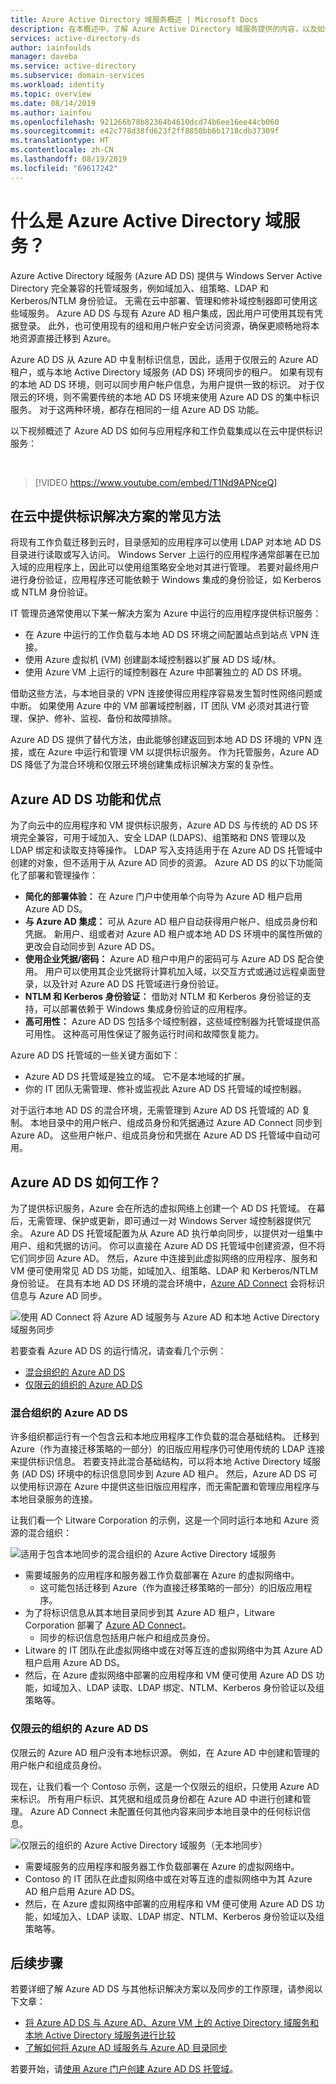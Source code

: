 ```yaml
---
title: Azure Active Directory 域服务概述 | Microsoft Docs
description: 在本概述中，了解 Azure Active Directory 域服务提供的内容，以及如何在组织中用其向云中的应用程序和服务提供标识服务。
services: active-directory-ds
author: iainfoulds
manager: daveba
ms.service: active-directory
ms.subservice: domain-services
ms.workload: identity
ms.topic: overview
ms.date: 08/14/2019
ms.author: iainfou
ms.openlocfilehash: 921266b78b82364b4610dcd74b6ee16ee44cb060
ms.sourcegitcommit: e42c778d38fd623f2ff8850bb6b1718cdb37309f
ms.translationtype: HT
ms.contentlocale: zh-CN
ms.lasthandoff: 08/19/2019
ms.locfileid: "69617242"
---
```

# <a name="what-is-azure-active-directory-domain-services"></a>什么是 Azure Active Directory 域服务？

Azure Active Directory 域服务 (Azure AD DS) 提供与 Windows Server Active Directory 完全兼容的托管域服务，例如域加入、组策略、LDAP 和 Kerberos/NTLM 身份验证。 无需在云中部署、管理和修补域控制器即可使用这些域服务。 Azure AD DS 与现有 Azure AD 租户集成，因此用户可使用其现有凭据登录。 此外，也可使用现有的组和用户帐户安全访问资源，确保更顺畅地将本地资源直接迁移到 Azure。

Azure AD DS 从 Azure AD 中复制标识信息，因此，适用于仅限云的 Azure AD 租户，或与本地 Active Directory 域服务 (AD DS) 环境同步的租户。 如果有现有的本地 AD DS 环境，则可以同步用户帐户信息，为用户提供一致的标识。 对于仅限云的环境，则不需要传统的本地 AD DS 环境来使用 Azure AD DS 的集中标识服务。 对于这两种环境，都存在相同的一组 Azure AD DS 功能。

以下视频概述了 Azure AD DS 如何与应用程序和工作负载集成以在云中提供标识服务：

<br />

>[!VIDEO https://www.youtube.com/embed/T1Nd9APNceQ]

## <a name="common-ways-to-provide-identity-solutions-in-the-cloud"></a>在云中提供标识解决方案的常见方法

将现有工作负载迁移到云时，目录感知的应用程序可以使用 LDAP 对本地 AD DS 目录进行读取或写入访问。 Windows Server 上运行的应用程序通常部署在已加入域的应用程序上，因此可以使用组策略安全地对其进行管理。 若要对最终用户进行身份验证，应用程序还可能依赖于 Windows 集成的身份验证，如 Kerberos 或 NTLM 身份验证。

IT 管理员通常使用以下某一解决方案为 Azure 中运行的应用程序提供标识服务：

* 在 Azure 中运行的工作负载与本地 AD DS 环境之间配置站点到站点 VPN 连接。
* 使用 Azure 虚拟机 (VM) 创建副本域控制器以扩展 AD DS 域/林。
* 使用 Azure VM 上运行的域控制器在 Azure 中部署独立的 AD DS 环境。

借助这些方法，与本地目录的 VPN 连接使得应用程序容易发生暂时性网络问题或中断。 如果使用 Azure 中的 VM 部署域控制器，IT 团队 VM 必须对其进行管理、保护、修补、监视、备份和故障排除。

Azure AD DS 提供了替代方法，由此能够创建返回到本地 AD DS 环境的 VPN 连接，或在 Azure 中运行和管理 VM 以提供标识服务。 作为托管服务，Azure AD DS 降低了为混合环境和仅限云环境创建集成标识解决方案的复杂性。

## <a name="azure-ad-ds-features-and-benefits"></a>Azure AD DS 功能和优点

为了向云中的应用程序和 VM 提供标识服务，Azure AD DS 与传统的 AD DS 环境完全兼容，可用于域加入、安全 LDAP (LDAPS)、组策略和 DNS 管理以及 LDAP 绑定和读取支持等操作。 LDAP 写入支持适用于在 Azure AD DS 托管域中创建的对象，但不适用于从 Azure AD 同步的资源。 Azure AD DS 的以下功能简化了部署和管理操作：

* **简化的部署体验：** 在 Azure 门户中使用单个向导为 Azure AD 租户启用 Azure AD DS。
* **与 Azure AD 集成：** 可从 Azure AD 租户自动获得用户帐户、组成员身份和凭据。 新用户、组或者对 Azure AD 租户或本地 AD DS 环境中的属性所做的更改会自动同步到 Azure AD DS。
* **使用企业凭据/密码：** Azure AD 租户中用户的密码可与 Azure AD DS 配合使用。 用户可以使用其企业凭据将计算机加入域，以交互方式或通过远程桌面登录，以及针对 Azure AD DS 托管域进行身份验证。
* **NTLM 和 Kerberos 身份验证：** 借助对 NTLM 和 Kerberos 身份验证的支持，可以部署依赖于 Windows 集成身份验证的应用程序。
* **高可用性：** Azure AD DS 包括多个域控制器，这些域控制器为托管域提供高可用性。 这种高可用性保证了服务运行时间和故障恢复能力。

Azure AD DS 托管域的一些关键方面如下：

* Azure AD DS 托管域是独立的域。 它不是本地域的扩展。
* 你的 IT 团队无需管理、修补或监视此 Azure AD DS 托管域的域控制器。

对于运行本地 AD DS 的混合环境，无需管理到 Azure AD DS 托管域的 AD 复制。 本地目录中的用户帐户、组成员身份和凭据通过 Azure AD Connect 同步到 Azure AD。 这些用户帐户、组成员身份和凭据在 Azure AD DS 托管域中自动可用。

## <a name="how-does-azure-ad-ds-work"></a>Azure AD DS 如何工作？

为了提供标识服务，Azure 会在所选的虚拟网络上创建一个 AD DS 托管域。 在幕后，无需管理、保护或更新，即可通过一对 Windows Server 域控制器提供冗余。 Azure AD DS 托管域配置为从 Azure AD 执行单向同步，以提供对一组集中用户、组和凭据的访问。 你可以直接在 Azure AD DS 托管域中创建资源，但不将它们同步回 Azure AD。 然后，Azure 中连接到此虚拟网络的应用程序、服务和 VM 便可使用常见 AD DS 功能，如域加入、组策略、LDAP 和 Kerberos/NTLM 身份验证。 在具有本地 AD DS 环境的混合环境中，[Azure AD Connect][azure-ad-connect] 会将标识信息与 Azure AD 同步。

![使用 AD Connect 将 Azure AD 域服务与 Azure AD 和本地 Active Directory 域服务同步](./media/active-directory-domain-services-design-guide/sync-topology.png)

若要查看 Azure AD DS 的运行情况，请查看几个示例：

* [混合组织的 Azure AD DS](#azure-ad-ds-for-hybrid-organizations)
* [仅限云的组织的 Azure AD DS](#azure-ad-ds-for-cloud-only-organizations)

### <a name="azure-ad-ds-for-hybrid-organizations"></a>混合组织的 Azure AD DS

许多组织都运行有一个包含云和本地应用程序工作负载的混合基础结构。 迁移到 Azure（作为直接迁移策略的一部分）的旧版应用程序仍可使用传统的 LDAP 连接来提供标识信息。 若要支持此混合基础结构，可以将本地 Active Directory 域服务 (AD DS) 环境中的标识信息同步到 Azure AD 租户。 然后，Azure AD DS 可以使用标识源在 Azure 中提供这些旧版应用程序，而无需配置和管理应用程序与本地目录服务的连接。

让我们看一个 Litware Corporation 的示例，这是一个同时运行本地和 Azure 资源的混合组织：

![适用于包含本地同步的混合组织的 Azure Active Directory 域服务](./media/overview/synced-tenant.png)

* 需要域服务的应用程序和服务器工作负载部署在 Azure 的虚拟网络中。
    * 这可能包括迁移到 Azure（作为直接迁移策略的一部分）的旧版应用程序。
* 为了将标识信息从其本地目录同步到其 Azure AD 租户，Litware Corporation 部署了 [Azure AD Connect][azure-ad-connect]。
    * 同步的标识信息包括用户帐户和组成员身份。
* Litware 的 IT 团队在此虚拟网络中或在对等互连的虚拟网络中为其 Azure AD 租户启用 Azure AD DS。
* 然后，在 Azure 虚拟网络中部署的应用程序和 VM 便可使用 Azure AD DS 功能，如域加入、LDAP 读取、LDAP 绑定、NTLM、Kerberos 身份验证以及组策略等。

### <a name="azure-ad-ds-for-cloud-only-organizations"></a>仅限云的组织的 Azure AD DS

仅限云的 Azure AD 租户没有本地标识源。 例如，在 Azure AD 中创建和管理的用户帐户和组成员身份。

现在，让我们看一个 Contoso 示例，这是一个仅限云的组织，只使用 Azure AD 来标识。 所有用户标识、其凭据和组成员身份都在 Azure AD 中进行创建和管理。 Azure AD Connect 未配置任何其他内容来同步本地目录中的任何标识信息。

![仅限云的组织的 Azure Active Directory 域服务（无本地同步）](./media/overview/cloud-only-tenant.png)

* 需要域服务的应用程序和服务器工作负载部署在 Azure 的虚拟网络中。
* Contoso 的 IT 团队在此虚拟网络中或在对等互连的虚拟网络中为其 Azure AD 租户启用 Azure AD DS。
* 然后，在 Azure 虚拟网络中部署的应用程序和 VM 便可使用 Azure AD DS 功能，如域加入、LDAP 读取、LDAP 绑定、NTLM、Kerberos 身份验证以及组策略等。

## <a name="next-steps"></a>后续步骤

若要详细了解 Azure AD DS 与其他标识解决方案以及同步的工作原理，请参阅以下文章：

* [将 Azure AD DS 与 Azure AD、Azure VM 上的 Active Directory 域服务和本地 Active Directory 域服务进行比较][compare]
* [了解如何将 Azure AD 域服务与 Azure AD 目录同步][synchronization]

若要开始，请[使用 Azure 门户创建 Azure AD DS 托管域][tutorial-create]。

<!-- INTERNAL LINKS -->
[compare]: compare-identity-solutions.md
[synchronization]: synchronization.md
[tutorial-create]: tutorial-create-instance.md
[azure-ad-connect]: ../active-directory/hybrid/whatis-hybrid-identity.md
[password-hash-sync]: ../active-directory/hybrid/how-to-connect-password-hash-synchronization.md
